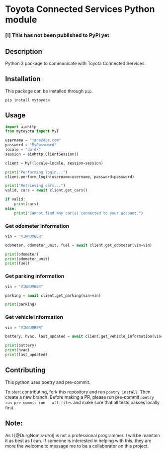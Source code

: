 # Toyota Connected Services Python module

### [!] **This has not been published to PyPi yet**

## Description
Python 3 package to communicate with Toyota Connected Services.

## Installation

This package can be installed through `pip`.

```text
pip install mytoyota
```

## Usage

```python
import aiohttp
from mytoyota import MyT

username = "jane@doe.com"
password = "MyPassword"
locale = "da-dk"
session = aiohttp.ClientSession()

client = MyT(locale=locale, session=session)

print("Performing login...")
client.perform_login(username=username, password=password)

print("Retrieving cars...")
valid, cars = await client.get_cars()

if valid:
    print(cars)
else:
    print("Cannot find any car(s) connected to your account.")
```

### Get odometer information

```python
vin = "VINNUMBER"

odometer, odometer_unit, fuel = await client.get_odometer(vin=vin)

print(odometer)
print(odometer_unit)
print(fuel)
```

### Get parking information

```python
vin = "VINNUMBER"

parking = await client.get_parking(vin=vin)

print(parking)
```

### Get vehicle information

```python
vin = "VINNUMBER"

battery, hvac, last_updated = await client.get_vehicle_information(vin=vin)

print(battery)
print(hvac)
print(last_updated)
```

## Contributing
This python uses poetry and pre-commit. 

To start contributing, fork this repository and run `poetry install`. Then create a new branch. Before making a PR, please run pre-commit `poetry run pre-commit run --all-files` and make sure that all tests passes locally first.

## Note:
As I [@DurgNomis-drol] is not a professional programmer. I will be maintain it as best as I can. If someone is interested in helping with this, they are more the welcome to message me to be a collaborator on this project.